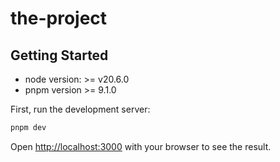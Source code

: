 # the-project

## Getting Started

- node version: >= v20.6.0
- pnpm version >= 9.1.0

First, run the development server:

```bash
pnpm dev
```

Open [http://localhost:3000](http://localhost:3000) with your browser to see the result.

